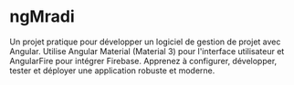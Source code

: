 # ngMradi
Un projet pratique pour développer un logiciel de gestion de projet avec Angular. Utilise Angular Material (Material 3) pour l'interface utilisateur et AngularFire pour intégrer Firebase. Apprenez à configurer, développer, tester et déployer une application robuste et moderne.
